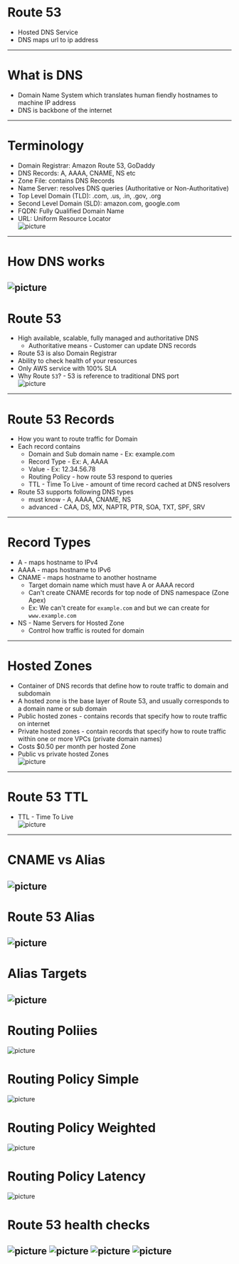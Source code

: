# Route 53
* Hosted DNS Service
* DNS maps url to ip address
------
# What is DNS
* Domain Name System which translates human fiendly hostnames to machine IP address
* DNS is backbone of the internet
------
# Terminology
* Domain Registrar: Amazon Route 53, GoDaddy
* DNS Records: A, AAAA, CNAME, NS etc
* Zone File: contains DNS Records
* Name Server: resolves DNS queries (Authoritative or Non-Authoritative)
* Top Level Domain (TLD): .com, .us, .in, .gov, .org
* Second Level Domain (SLD): amazon.com, google.com
* FQDN: Fully Qualified Domain Name
* URL: Uniform Resource Locator\
![picture](imgs/001-terminology.jpg)
------
# How DNS works
![picture](imgs/001-how-dns-works.jpg)
------
# Route 53
* High available, scalable, fully managed and authoritative DNS
	* Authoritative means - Customer can update DNS records
* Route 53 is also Domain Registrar
* Ability to check health of your resources
* Only AWS service with 100% SLA
* Why Route `53`? - 53 is reference to traditional DNS port\
![picture](imgs/001-route-53-overview.jpg)
------
# Route 53 Records
* How you want to route traffic for Domain
* Each record contains
	* Domain and Sub domain name - Ex: example.com
	* Record Type - Ex: A, AAAA
	* Value - Ex: 12.34.56.78
	* Routing Policy - how route 53 respond to queries
	* TTL - Time To Live - amount of time record cached at DNS resolvers
* Route 53 supports following DNS types
	* must know - A, AAAA, CNAME, NS
	* advanced - CAA, DS, MX, NAPTR, PTR, SOA, TXT, SPF, SRV
-----
# Record Types
* A - maps hostname to IPv4
* AAAA - maps hostname to IPv6
* CNAME - maps hostname to another hostname
	* Target domain name which must have A or AAAA record
	* Can't create CNAME records for top node of DNS namespace (Zone Apex)
	* Ex: We can't create for `example.com` and but we can create for `www.example.com`
* NS - Name Servers for Hosted Zone
	* Control how traffic is routed for domain
------
# Hosted Zones
* Container of DNS records that define how to route traffic to domain and subdomain
* A hosted zone is the base layer of Route 53, and usually corresponds to a domain name or sub domain
* Public hosted zones - contains records that specify how to route traffic on internet
* Private hosted zones - contain records that specify how to route traffic within one or more VPCs (private domain names)
* Costs $0.50 per month per hosted Zone
* Public vs private hosted Zones\
![picture](imgs/001-public-vs-private-hosted-zones.jpg)
------
# Route 53 TTL
* TTL - Time To Live\
![picture](imgs/001-ttl.jpg)
------
# CNAME vs Alias
![picture](imgs/cname-vs-alias.jpg)
------
# Route 53 Alias
![picture](imgs/01-alias.jpg)
------
# Alias Targets
![picture](imgs/01-alias-targets.jpg)
------
# Routing Poliies
![picture](imgs/01-routing-policies.jpg)

# Routing Policy Simple
![picture](imgs/01-routing-policy-simple.jpg)

# Routing Policy Weighted
![picture](imgs/02-routing-policy-weighted.jpg)

# Routing Policy Latency
![picture](imgs/03-routing-policy-latency.jpg)

# Route 53 health checks
![picture](imgs/01-health-checks.jpg)
![picture](imgs/02-health-checks.jpg)
![picture](imgs/03-health-checks.jpg)
![picture](imgs/04-health-checks.jpg)
------
